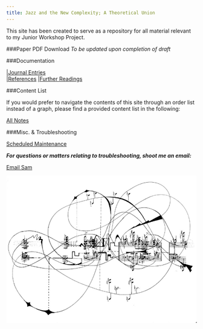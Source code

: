 ```yaml
---
title: Jazz and the New Complexity; A Theoretical Union
---
```


This site has been created to serve as a repository for all material relevant to my Junior Workshop Project. 

###Paper PDF Download
*To be updated upon completion of draft*

###Documentation

[|Journal Entries](/notes/vault/entries.md)  
[|References](/notes/vault/references.md)
[|Further Readings](/notes/vault/further-readings.md)

###Content List

If you would prefer to navigate the contents of this site through an order list instead of a graph, please find a provided content list in the following:

[All Notes](/notes/vault)

###Misc. & Troubleshooting

[Scheduled Maintenance](/notes/vault/maintenance.md)

__*For questions or matters relating to troubleshooting, shoot me an email:*__

[Email Sam](mailto:samuel.meltzer23@calhoun.org)


![complexity](notes/images/complexity.png) 
